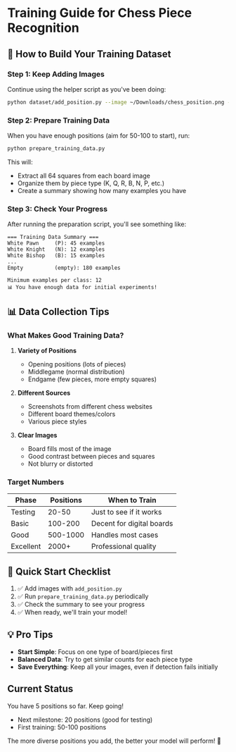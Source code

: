# Training Guide for Chess Piece Recognition

## 🎯 How to Build Your Training Dataset

### Step 1: Keep Adding Images
Continue using the helper script as you've been doing:
```bash
python dataset/add_position.py --image ~/Downloads/chess_position.png --fen "FEN_STRING"
```

### Step 2: Prepare Training Data
When you have enough positions (aim for 50-100 to start), run:
```bash
python prepare_training_data.py
```

This will:
- Extract all 64 squares from each board image
- Organize them by piece type (K, Q, R, B, N, P, etc.)
- Create a summary showing how many examples you have

### Step 3: Check Your Progress
After running the preparation script, you'll see something like:
```
=== Training Data Summary ===
White Pawn     (P): 45 examples
White Knight   (N): 12 examples
White Bishop   (B): 15 examples
...
Empty          (empty): 180 examples

Minimum examples per class: 12
📊 You have enough data for initial experiments!
```

## 📊 Data Collection Tips

### What Makes Good Training Data?

1. **Variety of Positions**
   - Opening positions (lots of pieces)
   - Middlegame (normal distribution)
   - Endgame (few pieces, more empty squares)

2. **Different Sources**
   - Screenshots from different chess websites
   - Different board themes/colors
   - Various piece styles

3. **Clear Images**
   - Board fills most of the image
   - Good contrast between pieces and squares
   - Not blurry or distorted

### Target Numbers

| Phase | Positions | When to Train |
|-------|-----------|---------------|
| Testing | 20-50 | Just to see if it works |
| Basic | 100-200 | Decent for digital boards |
| Good | 500-1000 | Handles most cases |
| Excellent | 2000+ | Professional quality |

## 🚀 Quick Start Checklist

1. ✅ Add images with `add_position.py`
2. ✅ Run `prepare_training_data.py` periodically
3. ✅ Check the summary to see your progress
4. ✅ When ready, we'll train your model!

## 💡 Pro Tips

- **Start Simple**: Focus on one type of board/pieces first
- **Balanced Data**: Try to get similar counts for each piece type
- **Save Everything**: Keep all your images, even if detection fails initially

## Current Status

You have 5 positions so far. Keep going! 
- Next milestone: 20 positions (good for testing)
- First training: 50-100 positions

The more diverse positions you add, the better your model will perform! 🎯